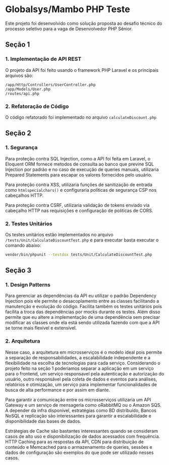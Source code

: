 # Globalsys/Mambo PHP Teste

Este projeto foi desenvolvido como solução proposta ao desafio técnico do processo seletivo para a vaga de Desenvolvedor
PHP Sênior.

## Seção 1
### 1. Implementação de API REST

O projeto da API foi feito usando o framework PHP Laravel e os principais arquivos são:
```
/app/Http/Controllers/UserController.php
/app/Models/User.php
/routes/api.php
```

### 2. Refatoração de Código

O código refatorado foi implementado no arquivo ``calculateDiscount.php``

## Seção 2
### 1. Segurança

Para proteção contra SQL Injection, como a API foi feita em Laravel, o Eloquent ORM fornece metodos de consulta ao
banco que previne SQL Injection por padrão e no caso de execução de queries manuais, utilizaria Prepared Statements para
escapar os valores fornecidos pelo usuário.

Para proteção contra XSS, utilizaria funções de sanitização de entrada como ``htmlspecialchars()`` e configuraria políticas
de segurança CSP nos cabeçalhos HTTP.

Para proteção contra CSRF, utilizaria validação de tokens enviado via cabeçalho HTTP nas requisições e configuração de
politícas de CORS.

### 2. Testes Unitários

Os testes unitários estão implementados no arquivo ``/tests/Unit/CalculateDiscountTest.php`` e para executar basta
executar o comando abaixo:

```bash
vendor/bin/phpunit --testdox tests/Unit/CalculateDiscountTest.php
```

## Seção 3
### 1. Design Patterns

Para gerenciar as dependências da API eu utilizar o padrão Dependency Injection pois ele permite o desacoplamento entre
as classes facilitando a manutenção e evolução do código. Facilita também os testes unitários pois facilita a troca das
dependências por mocks durante os testes. Além disso permite que eu altere a implementação de uma dependência sem precisar
modificar as classes onde ela está sendo utilizada fazendo com que a API se torne mais flexível e extensível.

### 2. Arquitetura

Nesse caso, a arquitetura em microsserviços é o modelo ideal pois permite a separação de responsabilidades, a escalabilidade
independente e a flexibilidade na escolha de tecnologias para cada serviço. Considerando o projeto feito na seção 1 poderiamos
separar a aplicação em um serviço para o frontend, um serviço responsavel pela autenticação e autorização do usuário,
outro responsável pela coleta de dados e eventos para análises, relatórios e otimização, um serviço para implementar
funcionalidades de busca de alta performance e por assim em diante.

Para garantir a comunicação entre os microsserviços utilizaria um API Gateway e um serviço de mensageria como oRabbitMQ
ou o Amazon SQS. A depender da infra disponível, estratégias como BD distribuído, Bancos NoSQL e replicação são interessantes
para garantir a escalabilidade e disponibilidade das bases de dados.

Estrátegias de Cache são bastantes interessantes quando se consideram casos de alto uso e disponibilização de dados
acessados com frequência. HTTP Caching para as respostas da API, CDN para distribuição de conteúdo e Memcached para o
armazenamento de queries, sessões e dados de configuração são exemplos do que pode ser utilizado nesses casos.
